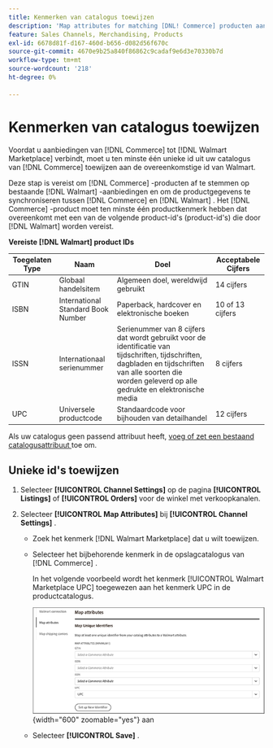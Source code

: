 ```yaml
---
title: Kenmerken van catalogus toewijzen
description: 'Map attributes for matching [DNL! Commerce] producten aan bestaande  [!DNL Walmart Marketplace]  lijsten en het synchroniseren van gegevens tussen  [!DNL Channel Manager]  en  [!DNL Walmart].'
feature: Sales Channels, Merchandising, Products
exl-id: 6678d81f-d167-460d-b656-d082d56f670c
source-git-commit: 4670e9b25a840f86862c9cadaf9e6d3e70330b7d
workflow-type: tm+mt
source-wordcount: '218'
ht-degree: 0%

---
```


# Kenmerken van catalogus toewijzen

Voordat u aanbiedingen van [!DNL Commerce] tot [!DNL Walmart Marketplace] verbindt, moet u ten minste één unieke id uit uw catalogus van [!DNL Commerce] toewijzen aan de overeenkomstige id van Walmart.

Deze stap is vereist om [!DNL Commerce] -producten af te stemmen op bestaande [!DNL Walmart] -aanbiedingen en om de productgegevens te synchroniseren tussen [!DNL Commerce] en [!DNL Walmart] . Het [!DNL Commerce] -product moet ten minste één productkenmerk hebben dat overeenkomt met een van de volgende product-id&#39;s (product-id&#39;s) die door [!DNL Walmart] worden vereist.

**Vereiste [!DNL Walmart] product IDs**

| **Toegelaten Type** | **Naam** | **Doel** | **Acceptabele Cijfers** |
|-------------------|--------------------------------------|--------------------------------------------------------------------------------------------------------------------------------------------------|-----------------------|
| GTIN | Globaal handelsitem | Algemeen doel, wereldwijd gebruikt | 14 cijfers |
| ISBN | International Standard Book Number | Paperback, hardcover en elektronische boeken | 10 of 13 cijfers |
| ISSN | Internationaal serienummer | Serienummer van 8 cijfers dat wordt gebruikt voor de identificatie van tijdschriften, tijdschriften, dagbladen en tijdschriften van alle soorten die worden geleverd op alle gedrukte en elektronische media | 8 cijfers |
| UPC | Universele productcode | Standaardcode voor bijhouden van detailhandel | 12 cijfers |

Als uw catalogus geen passend attribuut heeft, [ voeg of zet een bestaand catalogusattribuut ](https://experienceleague.adobe.com/docs/commerce-admin/catalog/product-attributes/product-attributes.html) toe om.

## Unieke id&#39;s toewijzen

1. Selecteer **[!UICONTROL Channel Settings]** op de pagina **[!UICONTROL Listings]** of **[!UICONTROL Orders]** voor de winkel met verkoopkanalen.

1. Selecteer **[!UICONTROL Map Attributes]** bij **[!UICONTROL Channel Settings]** .

   - Zoek het kenmerk [!DNL Walmart Marketplace] dat u wilt toewijzen.

   - Selecteer het bijbehorende kenmerk in de opslagcatalogus van [!DNL Commerce] .

     In het volgende voorbeeld wordt het kenmerk [!UICONTROL Walmart Marketplace UPC] toegewezen aan het kenmerk UPC in de productcatalogus.

     ![ de attributen van de Kaart voor product passen criteria ](assets/products-map-attributes-for-match.png){width="600" zoomable="yes"} aan

   - Selecteer **[!UICONTROL Save]** .
